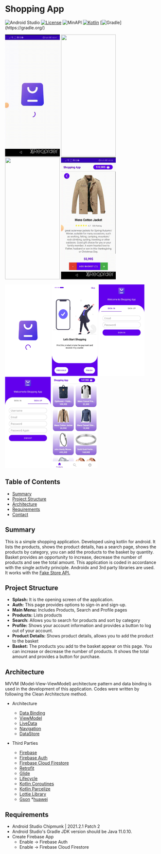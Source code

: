 # Shopping App

![Android Studio](https://img.shields.io/badge/android-studio.svg)
[![License](https://badgen.net/badge/License/Apache/blue/)](https://opensource.org/licenses/MIT)
![MinAPI](https://badgen.net/badge/MinAPI/21/)
[![Kotlin](https://img.shields.io/badge/Kotlin-1.7.20-blue.svg?logo=kotlin)](http://kotlinlang.org)
[![Gradle](https://img.shields.io/badge/gradle-7.3.3-blue.svg?)](https://gradle.org/)

<p align="left">
<img width="180" height="400" src="ShoppingApp/gifs/1.gif">
<img width="180" height="400" src="ShoppingApp/gifs/2.gif">
<img width="180" height="400" src="ShoppingApp/gifs/3.gif">
<img width="180" height="400" src="ShoppingApp/gifs/4.gif">
</p>
<p align="left">
<img width="150" height="300" src="ShoppingApp/images/0.jpg">
<img width="150" height="300" src="ShoppingApp/images/1.jpg">
<img width="150" height="300" src="ShoppingApp/images/2.jpg">
<img width="150" height="300" src="ShoppingApp/images/3.jpg">
<img width="150" height="300" src="ShoppingApp/images/4.jpg">
</p>

## Table of Contents
* [Summary](#summary)
* [Project Structure](#project-structure)
* [Architecture](#architecture)
* [Requirements](#requirements)
* [Contact](#contact)

## Summary
This is a simple shopping application. Developed using kotlin for android. It lists the products, shows the product details, has a search page, shows the products by category, you can add the products to the basket by quantity. Basket provides an opportunity to increase, decrease the number of products and see the total amount. This  application is coded in accordance with the single activity principle. Androidx and 3rd party libraries are used. It works with the [Fake Store API.](https://fakestoreapi.com/)

## Project Structure
* <b>Splash:</b> It is the opening screen of the application.
* <b>Auth:</b> This page provides options to sign-in and sign-up.
* <b>Main Menu:</b> Includes Products, Search and Profile pages
* <b>Products:</b> Lists products
* <b>Search:</b> Allows you to search for products and sort by category
* <b>Profile:</b> Shows your account information and provides a button to log out of your account.
* <b>Product Details:</b> Shows product details, allows you to add the product to the basket
* <b>Basket:</b> The products you add to the basket appear on this page. You can increase or decrease the number of products. It shows the total amount and provides a button for purchase.

## Architecture
MVVM (Model-View-ViewModel) architecture pattern and data binding is used in the development of this application. Codes were written by following the Clean Architecture method.

* Architecture
    * [Data Binding](https://developer.android.com/topic/libraries/data-binding/)
    * [ViewModel](https://developer.android.com/topic/libraries/architecture/viewmodel)
    * [LiveData](https://developer.android.com/topic/libraries/architecture/livedata)
    * [Navigation](https://developer.android.com/guide/navigation)
    * [DataStore](https://developer.android.com/topic/libraries/architecture/datastore)

* Third Parties
    * [Firebase](https://firebase.google.com)
    * [Firebase Auth](https://firebase.google.com/docs/auth)
    * [Firebase Cloud Firestore](https://firebase.google.com/products/firestore)
    * [Retrofit](https://square.github.io/retrofit/)
    * [Glide](https://github.com/bumptech/glide)
    * [Lifecycle](https://developer.android.com/jetpack/androidx/releases/lifecycle)
    * [Kotlin Coroutines](https://developer.android.com/kotlin/coroutines)
    * [Kotlin Parcelize](https://developer.android.com/kotlin/parcelize)
    * [Lottie Library](https://github.com/airbnb/lottie-android)
    * [Gson](https://github.com/google/gson)
    *[huawei](https://developer.huawei.com/consumer/en/codelab/HMSPushKit/index.html#0)
## Requirements
- Android Studio Chipmunk | 2021.2.1 Patch 2
- Android Studio's Gradle JDK version should be Java 11.0.10.
- Create Firebase App
    - Enable -> Firebase Auth
    - Enable -> Firebase Cloud Firestore
